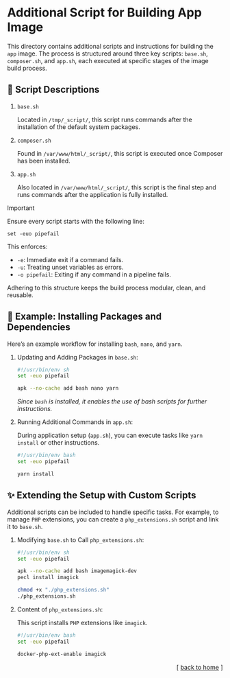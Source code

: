 # Additional Script for Building App Image

This directory contains additional scripts and instructions for building the `app` image. The process is structured around three key scripts: `base.sh`, `composer.sh`, and `app.sh`, each executed at specific stages of the image build process.

## 📃 Script Descriptions

1.  `base.sh`

    Located in `/tmp/_script/`, this script runs commands after the installation of the default system packages.

2.  `composer.sh`

    Found in `/var/www/html/_script/`, this script is executed once Composer has been installed.

3.  `app.sh`

    Also located in `/var/www/html/_script/`, this script is the final step and runs commands after the application is fully installed.

> [!IMPORTANT]
>
> Ensure every script starts with the following line:
>
> `set -euo pipefail`
>
> This enforces:
>
> - `-e`: Immediate exit if a command fails.
> - `-u`: Treating unset variables as errors.
> - `-o pipefail`: Exiting if any command in a pipeline fails.
>
> Adhering to this structure keeps the build process modular, clean, and reusable.

## 🚀 Example: Installing Packages and Dependencies

Here’s an example workflow for installing `bash`, `nano`, and `yarn`.

1.  Updating and Adding Packages in `base.sh`:

    ```sh
    #!/usr/bin/env sh
    set -euo pipefail

    apk --no-cache add bash nano yarn
    ```

    _Since `bash` is installed, it enables the use of bash scripts for further instructions._

2.  Running Additional Commands in `app.sh`:

    During application setup (`app.sh`), you can execute tasks like `yarn install` or other instructions.

    ```bash
    #!/usr/bin/env bash
    set -euo pipefail

    yarn install
    ```

## ✨ Extending the Setup with Custom Scripts

Additional scripts can be included to handle specific tasks. For example, to manage `PHP` extensions, you can create a `php_extensions.sh` script and link it to `base.sh`.

1.  Modifying `base.sh` to Call `php_extensions.sh`:

    ```sh
    #!/usr/bin/env sh
    set -euo pipefail

    apk --no-cache add bash imagemagick-dev
    pecl install imagick

    chmod +x "./php_extensions.sh"
    ./php_extensions.sh
    ```

2.  Content of `php_extensions.sh`:

    This script installs `PHP` extensions like `imagick`.

    ```bash
    #!/usr/bin/env bash
    set -euo pipefail

    docker-php-ext-enable imagick
    ```

<p align="right">[ <a href="../../../README.md">back to home</a> ]</p>
